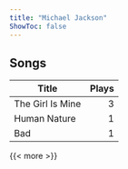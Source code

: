```yaml
---
title: "Michael Jackson"
ShowToc: false
---
```


## Songs
Title | Plays 
----- | -----: 
The Girl Is Mine | 3
Human Nature | 1
Bad | 1

{{< more >}}